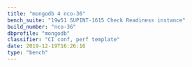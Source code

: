 ```yaml
---
title: "mongodb 4 nco-36"
bench_suite: "19w51 SUPINT-1615 Check Readiness instance"
build_number: "nco-36"
dbprofile: "mongodb"
classifier: "CI conf, perf template"
date: 2019-12-19T16:26:16
type: "bench"
---
```

